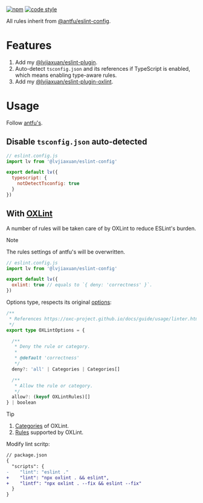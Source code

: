 [![npm](https://img.shields.io/npm/v/@lvjiaxuan/eslint-config)](https://www.npmjs.com/package/@lvjiaxuan/eslint-config)
[![code style](https://antfu.me/badge-code-style.svg)](https://github.com/antfu/eslint-config)

All rules inherit from [@antfu/eslint-config](https://github.com/antfu/eslint-config).

# Features
1. Add my [@lvjiaxuan/eslint-plugin](https://github.com/lvjiaxuan/eslint-config/blob/main/packages/eslint-plugin/src/index.ts).
2. Auto-detect `tsconfig.json` and its references if TypeScript is enabled, which means enabling type-aware rules.
3. Add my [@lvjiaxuan/eslint-plugin-oxlint](https://github.com/lvjiaxuan/eslint-config/tree/main/packages/eslint-plugin-oxlint/src/index.ts).

# Usage

Follow [antfu's](https://github.com/antfu/eslint-config).

## Disable `tsconfig.json` auto-detected

```js
// eslint.config.js
import lv from '@lvjiaxuan/eslint-config'

export default lv({
  typescript: {
    notDetectTsconfig: true
  }
})
```

## With [OXLint](https://github.com/oxc-project/oxc#-linter)

A number of rules will be taken care of by OXLint to reduce ESLint's burden.

> [!NOTE]
> The rules settings of antfu's will be overwritten.

```js
// eslint.config.js
import lv from '@lvjiaxuan/eslint-config'

export default lv({
  oxlint: true // equals to `{ deny: 'correctness' }`.
})
```

Options type, respects its original [options](https://oxc-project.github.io/docs/guide/usage/linter.html#useful-options):
<!-- eslint-skip -->
```ts
/**
 * References https://oxc-project.github.io/docs/guide/usage/linter.html#useful-options-and-examples
 */
export type OXLintOptions = {

  /**
   * Deny the rule or category.
   *
   * @default 'correctness'
   */
  deny?: 'all' | Categories | Categories[]

  /**
   * Allow the rule or category.
   */
  allow?: (keyof OXLintRules)[]
} | boolean
```

> [!Tip]
> 1. [Categories](https://github.com/oxc-project/oxc/blob/main/crates/oxc_linter/src/rule.rs#L35) of OXLint.
> 2. [Rules](https://github.com/oxc-project/oxc/tree/main/crates/oxc_linter/src/rules) supported by OXLint.

Modify lint scritp:
<!-- eslint-skip -->
```diff
// package.json
{
  "scripts": {
-    "lint": "eslint ."
+    "lint": "npx oxlint . && eslint",
+    "lintf": "npx oxlint . --fix && eslint --fix"
  }
}
```
